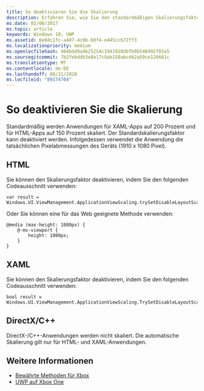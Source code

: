 ```yaml
---
title: So deaktivieren Sie die Skalierung
description: Erfahren Sie, wie Sie den standardmäßigen Skalierungsfaktor deaktivieren und bewirken, dass Ihre Anwendung die tatsächlichen 1910 x 1080 Pixel-Geräte Dimensionen verwendet.
ms.date: 02/08/2017
ms.topic: article
keywords: Windows 10, UWP
ms.assetid: 6e68c1fc-a407-4c0b-b0f4-e445ccb72ff3
ms.localizationpriority: medium
ms.openlocfilehash: 404bdd9a4b25254c1941928dbfb0b548492f03a5
ms.sourcegitcommit: 7b2febddb3e8a17c9ab158abcdd2a59ce126661c
ms.translationtype: MT
ms.contentlocale: de-DE
ms.lasthandoff: 08/31/2020
ms.locfileid: "89174704"
---
```

# <a name="how-to-turn-off-scaling"></a>So deaktivieren Sie die Skalierung   
Standardmäßig werden Anwendungen für XAML-Apps auf 200 Prozent und für HTML-Apps auf 150 Prozent skaliert. Der Standardskalierungsfaktor kann deaktiviert werden. Infolgedessen verwendet die Anwendung die tatsächlichen Pixelabmessungen des Geräts (1910 x 1080 Pixel).   
   
## <a name="html"></a>HTML   
Sie können den Skalierungsfaktor deaktivieren, indem Sie den folgenden Codeausschnitt verwenden: 
   
```
var result = Windows.UI.ViewManagement.ApplicationViewScaling.trySetDisableLayoutScaling(true);
```

Oder Sie können eine für das Web geeignete Methode verwenden:   

```   
@media (max-height: 1080px) {   
    @-ms-viewport {   
        height: 1080px;   
    }   
}   
```

## <a name="xaml"></a>XAML
Sie können den Skalierungsfaktor deaktivieren, indem Sie den folgenden Codeausschnitt verwenden:   
   
```
bool result = Windows.UI.ViewManagement.ApplicationViewScaling.TrySetDisableLayoutScaling(true);
```
   
## <a name="directxc"></a>DirectX/C++   
DirectX-/C++-Anwendungen werden nicht skaliert. Die automatische Skalierung gilt nur für HTML- und XAML-Anwendungen.  

## <a name="see-also"></a>Weitere Informationen
- [Bewährte Methoden für Xbox](tailoring-for-xbox.md)
- [UWP auf Xbox One](index.md)
